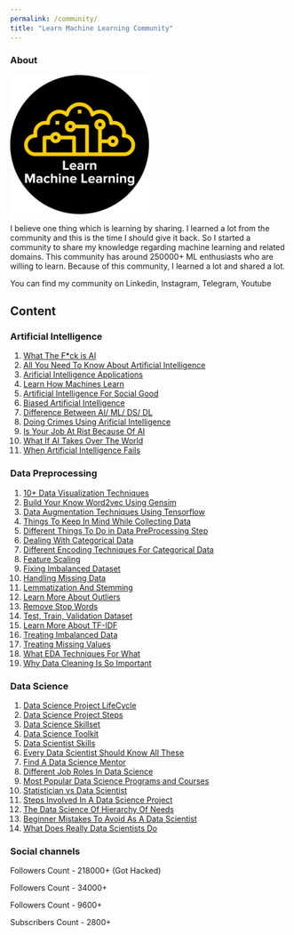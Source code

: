 ```yaml
---
permalink: /community/
title: "Learn Machine Learning Community"
---
```


### About


<img src="/assets/images/logo.png" width="250" height="250">

I believe one thing which is learning by sharing. I learned a lot from the community and this is the time I should give it back. So I started a community to share my knowledge regarding machine learning and related domains. This community has around 250000+ ML enthusiasts who are willing to learn. Because of this community, I learned a lot and shared a lot.

You can find my community on Linkedin, Instagram, Telegram, Youtube


## Content

### Artificial Intelligence
<ol>
<li><a href="/assets/pdfs/artificial%20intelligence/wtf_is_AI.pdf">What The F*ck is AI</a></li>
<li><a href="/assets/pdfs/artificial%20intelligence/All_you_need_to_know_about_AI.pdf">All You Need To Know About Artificial Intelligence</a></li>
<li><a href="https://github.com/udaykondreddy/udaykondreddy.github.io/blob/master/assets/pdfs/artificial%20intelligence/artificial_intelligence_applications.pdf">Arificial Intelligence Applications</a></li>
<li><a href="https://github.com/udaykondreddy/udaykondreddy.github.io/blob/master/assets/pdfs/artificial%20intelligence/How_machine_learn.pdf">Learn How Machines Learn</a></li>
<li><a href="https://github.com/udaykondreddy/udaykondreddy.github.io/blob/master/assets/pdfs/artificial%20intelligence/ai_for_social_good.pdf">Artificial Intelligence For Social Good</a></li>
<li><a href="https://github.com/udaykondreddy/udaykondreddy.github.io/blob/master/assets/pdfs/artificial%20intelligence/Biased_artificial_intelligence.pdf">Biased Artificial Intelligence</a></li>
<li><a href="https://github.com/udaykondreddy/udaykondreddy.github.io/blob/master/assets/pdfs/artificial%20intelligence/DIFFERENCE_BETWEEN_DS_SL_ML_AL.pdf">Difference Between AI/ ML/ DS/ DL</a></li>
<li><a href="https://github.com/udaykondreddy/udaykondreddy.github.io/blob/master/assets/pdfs/artificial%20intelligence/Doing_crimes_using_AI.pdf">Doing Crimes Using Arificial Intelligence</a></li>
<li><a href="https://github.com/udaykondreddy/udaykondreddy.github.io/blob/master/assets/pdfs/artificial%20intelligence/is_your_job_at_risk_because_of_AI.pdf">Is Your Job At Rist Because Of AI</a></li>
<li><a href="https://github.com/udaykondreddy/udaykondreddy.github.io/blob/master/assets/pdfs/artificial%20intelligence/what_if_ai_takes_over_the_world.pdf">What If AI Takes Over The World</a></li>
<li><a href="https://github.com/udaykondreddy/udaykondreddy.github.io/blob/master/assets/pdfs/artificial%20intelligence/When_AI_fails.pdf">When Artificial Intelligence Fails</a></li>
</ol>

### Data Preprocessing
<ol>
<li><a href="https://github.com/udaykondreddy/udaykondreddy.github.io/blob/master/assets/pdfs/data%20preprocessing/10_plus_techniques_to_visualize_your_data.pdf">10+ Data Visualization Techniques</a></li>
<li><a href="https://github.com/udaykondreddy/udaykondreddy.github.io/blob/master/assets/pdfs/data%20preprocessing/build_your_own_word2vec_using_gensim.pdf">Build Your Know Word2vec Using Gensim</a></li>
<li><a href="https://github.com/udaykondreddy/udaykondreddy.github.io/blob/master/assets/pdfs/data%20preprocessing/data_augmentation_techniques_using_tf.pdf">Data Augmentation Techniques Using Tensorflow</a></li>
<li><a href="https://github.com/udaykondreddy/udaykondreddy.github.io/blob/master/assets/pdfs/data%20preprocessing/data_collection.pdf">Things To Keep In Mind While Collecting Data</a></li>
<li><a href="https://github.com/udaykondreddy/udaykondreddy.github.io/blob/master/assets/pdfs/data%20preprocessing/data_preprocessing_steps.pdf">Different Things To Do in Data PreProcessing Step</a></li>
<li><a href="https://github.com/udaykondreddy/udaykondreddy.github.io/blob/master/assets/pdfs/data%20preprocessing/dealing_with_categorical_data.pdf">Dealing With Categorical Data</a></li>
<li><a href="https://github.com/udaykondreddy/udaykondreddy.github.io/blob/master/assets/pdfs/data%20preprocessing/encoding_categorical_variables.pdf">Different Encoding Techniques For Categorical Data</a></li>
<li><a href="https://github.com/udaykondreddy/udaykondreddy.github.io/blob/master/assets/pdfs/data%20preprocessing/feature_scaling.pdf">Feature Scaling</a></li>
<li><a href="https://github.com/udaykondreddy/udaykondreddy.github.io/blob/master/assets/pdfs/data%20preprocessing/fixing_imbalanced_data.pdf">Fixing Imbalanced Dataset</a></li>
<li><a href="https://github.com/udaykondreddy/udaykondreddy.github.io/blob/master/assets/pdfs/data%20preprocessing/handle_missing_data.pdf">Handling Missing Data</a></li>
<li><a href="https://github.com/udaykondreddy/udaykondreddy.github.io/blob/master/assets/pdfs/data%20preprocessing/lemmatization_and_stemming.pdf">Lemmatization And Stemming</a></li>
<li><a href="https://github.com/udaykondreddy/udaykondreddy.github.io/blob/master/assets/pdfs/data%20preprocessing/outliers_indetail.pdf">Learn More About Outliers</a></li>
<li><a href="https://github.com/udaykondreddy/udaykondreddy.github.io/blob/master/assets/pdfs/data%20preprocessing/remove_stop_word.pdf">Remove Stop Words</a></li>
<li><a href="https://github.com/udaykondreddy/udaykondreddy.github.io/blob/master/assets/pdfs/data%20preprocessing/test_train_validation_dataset.pdf">Test, Train, Validation Dataset</a></li>
<li><a href="https://github.com/udaykondreddy/udaykondreddy.github.io/blob/master/assets/pdfs/data%20preprocessing/tf_idf.pdf">Learn More About TF-IDF</a></li>
<li><a href="https://github.com/udaykondreddy/udaykondreddy.github.io/blob/master/assets/pdfs/data%20preprocessing/treating_imbalanced_data.pdf">Treating Imbalanced Data</a></li>
<li><a href="https://github.com/udaykondreddy/udaykondreddy.github.io/blob/master/assets/pdfs/data%20preprocessing/treating_missing_values.pdf">Treating Missing Values</a></li>
<li><a href="https://github.com/udaykondreddy/udaykondreddy.github.io/blob/master/assets/pdfs/data%20preprocessing/what_EDS_techniques_for_what.pdf">What EDA Techniques For What</a></li>
<li><a href="https://github.com/udaykondreddy/udaykondreddy.github.io/blob/master/assets/pdfs/data%20preprocessing/why_data_cleaning_is_important.pdf">Why Data Cleaning Is So Important</a></li>
</ol>


### Data Science
<ol>
<li><a href="https://github.com/udaykondreddy/udaykondreddy.github.io/blob/master/assets/pdfs/data%20science/Data_science_project_life_cycle.pdf">Data Science Project LifeCycle</a></li>
<li><a href="https://github.com/udaykondreddy/udaykondreddy.github.io/blob/master/assets/pdfs/data%20science/data_science_project_steps.pdf">Data Science Project Steps</a></li>
<li><a href="https://github.com/udaykondreddy/udaykondreddy.github.io/blob/master/assets/pdfs/data%20science/data_science_skill_set.pdf">Data Science Skillset</a></li>
<li><a href="https://github.com/udaykondreddy/udaykondreddy.github.io/blob/master/assets/pdfs/data%20science/data_science_toolkit.pdf">Data Science Toolkit</a></li>
<li><a href="https://github.com/udaykondreddy/udaykondreddy.github.io/blob/master/assets/pdfs/data%20science/data_scientist_skills.pdf">Data Scientist Skills</a></li>
<li><a href="https://github.com/udaykondreddy/udaykondreddy.github.io/blob/master/assets/pdfs/data%20science/every_data_scientist_should_know.pdf">Every Data Scientist Should Know All These</a></li>
<li><a href="https://github.com/udaykondreddy/udaykondreddy.github.io/blob/master/assets/pdfs/data%20science/find_a_data_science_mentor.pdf">Find A Data Science Mentor</a></li>
<li><a href="https://github.com/udaykondreddy/udaykondreddy.github.io/blob/master/assets/pdfs/data%20science/job_roles_in_data_science.pdf">Different Job Roles In Data Science</a></li>
<li><a href="https://github.com/udaykondreddy/udaykondreddy.github.io/blob/master/assets/pdfs/data%20science/most_popular_data_science_programs_and_courses.pdf">Most Popular Data Science Programs and Courses</a></li>
<li><a href="https://github.com/udaykondreddy/udaykondreddy.github.io/blob/master/assets/pdfs/data%20science/statistician_vs_data_scientist.pdf">Statistician vs Data Scientist</a></li>
<li><a href="https://github.com/udaykondreddy/udaykondreddy.github.io/blob/master/assets/pdfs/data%20science/steps_involved_in_a_data_science_project.pdf">Steps Involved In A Data Science Project</a></li>
<li><a href="https://github.com/udaykondreddy/udaykondreddy.github.io/blob/master/assets/pdfs/data%20science/the_data_science_hierarchy_of_needs.pdf">The Data Science Of Hierarchy Of Needs</a></li>
<li><a href="https://github.com/udaykondreddy/udaykondreddy.github.io/blob/master/assets/pdfs/data%20science/top_mistakes_that_beginner_data_scientists_make.pdf">Beginner Mistakes To Avoid As A Data Scientist</a></li>
<li><a href="https://github.com/udaykondreddy/udaykondreddy.github.io/blob/master/assets/pdfs/data%20science/what_data_scientists_really_do.pdf">What Does Really Data Scientists Do</a></li>
</ol>

### Social channels


<a href="https://www.instagram.com/learn.machinelearning/"  class="btn btn-info" role="button" target="_blank"> <i class="fa fa-instagram fa-6x" aria-hidden="true"></i></a>  Followers Count - 218000+ (Got Hacked)

<a href="https://www.linkedin.com/company/learn-machine-learning/"  class="btn btn-info" role="button" target="_blank"> <i class="fa fa-linkedin fa-6x" aria-hidden="true"></i></a>  Followers Count - 34000+

<a href="https://telegram.me/LearnDotMachineLearning"  class="btn btn-info" role="button" target="_blank"> <i class="fa fa-telegram fa-6x" aria-hidden="true"></i></a>  Followers Count - 9600+

<a href="https://www.youtube.com/c/LearnMachineLearning"  class="btn btn-info" role="button" target="_blank"> <i class="fa fa-youtube fa-6x" aria-hidden="true"></i></a>  Subscribers Count - 2800+







